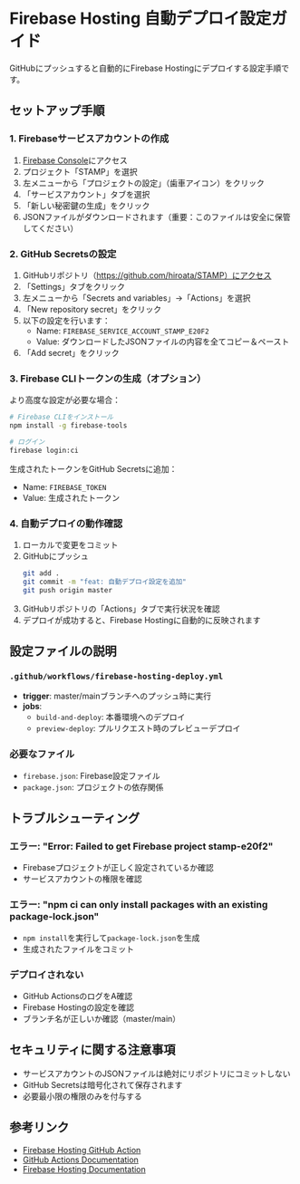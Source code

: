 # Firebase Hosting 自動デプロイ設定ガイド

GitHubにプッシュすると自動的にFirebase Hostingにデプロイする設定手順です。

## セットアップ手順

### 1. Firebaseサービスアカウントの作成

1. [Firebase Console](https://console.firebase.google.com/)にアクセス
2. プロジェクト「STAMP」を選択
3. 左メニューから「プロジェクトの設定」（歯車アイコン）をクリック
4. 「サービスアカウント」タブを選択
5. 「新しい秘密鍵の生成」をクリック
6. JSONファイルがダウンロードされます（重要：このファイルは安全に保管してください）

### 2. GitHub Secretsの設定

1. GitHubリポジトリ（https://github.com/hiroata/STAMP）にアクセス
2. 「Settings」タブをクリック
3. 左メニューから「Secrets and variables」→「Actions」を選択
4. 「New repository secret」をクリック
5. 以下の設定を行います：
   - Name: `FIREBASE_SERVICE_ACCOUNT_STAMP_E20F2`
   - Value: ダウンロードしたJSONファイルの内容を全てコピー＆ペースト
6. 「Add secret」をクリック

### 3. Firebase CLIトークンの生成（オプション）

より高度な設定が必要な場合：

```bash
# Firebase CLIをインストール
npm install -g firebase-tools

# ログイン
firebase login:ci
```

生成されたトークンをGitHub Secretsに追加：
- Name: `FIREBASE_TOKEN`
- Value: 生成されたトークン

### 4. 自動デプロイの動作確認

1. ローカルで変更をコミット
2. GitHubにプッシュ
   ```bash
   git add .
   git commit -m "feat: 自動デプロイ設定を追加"
   git push origin master
   ```
3. GitHubリポジトリの「Actions」タブで実行状況を確認
4. デプロイが成功すると、Firebase Hostingに自動的に反映されます

## 設定ファイルの説明

### `.github/workflows/firebase-hosting-deploy.yml`

- **trigger**: master/mainブランチへのプッシュ時に実行
- **jobs**: 
  - `build-and-deploy`: 本番環境へのデプロイ
  - `preview-deploy`: プルリクエスト時のプレビューデプロイ

### 必要なファイル

- `firebase.json`: Firebase設定ファイル
- `package.json`: プロジェクトの依存関係

## トラブルシューティング

### エラー: "Error: Failed to get Firebase project stamp-e20f2"
- Firebaseプロジェクトが正しく設定されているか確認
- サービスアカウントの権限を確認

### エラー: "npm ci can only install packages with an existing package-lock.json"
- `npm install`を実行して`package-lock.json`を生成
- 生成されたファイルをコミット

### デプロイされない
- GitHub ActionsのログをA確認
- Firebase Hostingの設定を確認
- ブランチ名が正しいか確認（master/main）

## セキュリティに関する注意事項

- サービスアカウントのJSONファイルは絶対にリポジトリにコミットしない
- GitHub Secretsは暗号化されて保存されます
- 必要最小限の権限のみを付与する

## 参考リンク

- [Firebase Hosting GitHub Action](https://github.com/FirebaseExtended/action-hosting-deploy)
- [GitHub Actions Documentation](https://docs.github.com/en/actions)
- [Firebase Hosting Documentation](https://firebase.google.com/docs/hosting)